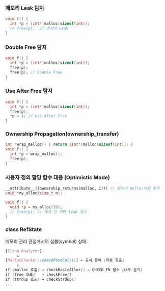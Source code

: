 
### 메모리 Leak 탐지
```cpp
void f() {
  int *p = (int*)malloc(sizeof(int));
  // free(p);  // 주석시 Leak
}
```

### Double Free 탐지
```cpp
void f() {
  int *p = (int*)malloc(sizeof(int));
  free(p);
  free(p); // Double Free
}
```

### Use After Free 탐지
```cpp
void f() {
  int *p = (int*)malloc(sizeof(int));
  free(p);
  *p = 1; // Use After Free
}
```

### Ownership Propagation(ownership_transfer)
```cpp
int *wrap_malloc() { return (int*)malloc(sizeof(int)); }
void f() {
  int *p = wrap_malloc();
  free(p);
}
```

### 사용자 정의 할당 함수 대응 (Optimistic Mode)
```cpp
__attribute__((ownership_returns(malloc, 1))) // 함수가 malloc처럼 동작
void *my_alloc(size_t n);

void f() {
  void *p = my_alloc(16);
  // free(p); // 해제 안 하면 leak 경고
}
```


### class RefState
 메모리 관리 관점에서의 심볼(symbol) 상태.


```scss
[Clang Analyzer]  
     ↓  
[MallocChecker::checkPostCall()] ← 공식 콜백 (자동 호출)  
     ↓  
if (malloc 호출) → checkBasicAlloc() ← CHECK_FN 함수 (내부 분기)  
if (free 호출)   → checkFree()  
if (strdup 호출) → checkStrdup()  
...
```
